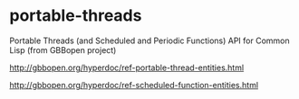 # portable-threads

Portable Threads (and Scheduled and Periodic Functions) API for Common Lisp (from GBBopen project)

http://gbbopen.org/hyperdoc/ref-portable-thread-entities.html

http://gbbopen.org/hyperdoc/ref-scheduled-function-entities.html
